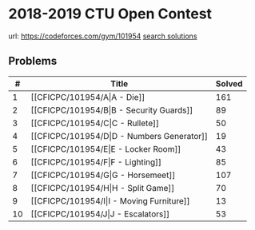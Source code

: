 # 2018-2019 CTU Open Contest

url: https://codeforces.com/gym/101954
[search solutions](https://www.google.com/search?q=Solution+OR+題解+2018-2019+CTU+Open+Contest)

## Problems

| # | Title | Solved |
| --- | --- | --- |
|1|[[CFICPC/101954/A\|A - Die]]|161|
|2|[[CFICPC/101954/B\|B - Security Guards]]|89|
|3|[[CFICPC/101954/C\|C - Rullete]]|50|
|4|[[CFICPC/101954/D\|D - Numbers Generator]]|19|
|5|[[CFICPC/101954/E\|E - Locker Room]]|43|
|6|[[CFICPC/101954/F\|F - Lighting]]|85|
|7|[[CFICPC/101954/G\|G - Horsemeet]]|107|
|8|[[CFICPC/101954/H\|H - Split Game]]|70|
|9|[[CFICPC/101954/I\|I - Moving Furniture]]|13|
|10|[[CFICPC/101954/J\|J - Escalators]]|53|
